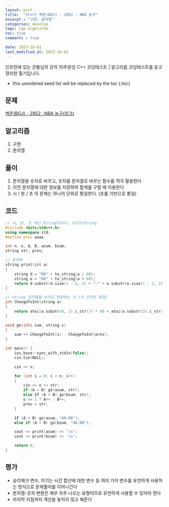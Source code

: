 ```yaml
---
layout: post
title:  "[C++] 백준(BOJ) - 2852 : NBA 농구"
excerpt : "구현, 문자열"
categories: develop
tags: cpp algorithm
toc: true
comments : true

date: 2023-10-01
last_modified_at: 2023-10-01
---
```

> <span style="font-size: 80%">
인프런에 있는 큰돌님의 강의 10주완성 C++ 코딩테스트 | 알고리즘 코딩테스트를 듣고 정리한 필기입니다.</span>

<!--more-->

* this unordered seed list will be replaced by the toc
{:toc}

## 문제 

[백준(BOJ) - 2852 : NBA 농구(링크)](https://www.acmicpc.net/problem/2852)

## 알고리즘

  1. 구현
  2. 문자열

## 풀이

  1. 문자열을 숫자로 바꾸고, 숫자를 문자열로 바꾸는 함수를 적극 활용한다
  2. 이전 문자열에 대한 정보를 저장하여 합계를 구할 때 이용한다
  3. 시 / 분 / 초 의 문제는 하나의 단위로 통일한다. (초를 기반으로 통일)

## 코드  

```cpp
// 시, 분, 초 계산 StringToInt, IntToString
#include <bits/stdc++.h>
using namespace std;
#define prev aaaa

int n, o, A, B, asum, bsum;
string str, prev;

// 포맷화
string print(int a)
{
    string d = "00" + to_string(a / 60);
    string e = "00" + to_string(a % 60);
    return d.substr(d.size() - 2, 2) + ":" + e.substr(e.size() - 2, 2);
}

// string 문자열을 숫자로 변환하는 식 (초 단위로 통일)
int ChangeToInt(string a)
{
    return atoi(a.substr(0, 2).c_str()) * 60 + atoi(a.substr(3).c_str());
}

void go(int& sum, string s)
{
    sum += ChangeToInt(s) - ChangeToInt(prev);
}

int main() {
    ios_base::sync_with_stdio(false);
    cin.tie(NULL);

    cin >> n;

    for (int i = 0; i < n; i++)
    {
        cin >> o >> str;
        if (A > B) go(asum, str);
        else if (A < B) go(bsum, str);
        o == 1 ? A++ : B++;
        prev = str;
    }

    if (A > B) go(asum, "48:00");
    else if (A < B) go(bsum, "48:00");

    cout << print(asum) << '\n';
    cout << print(bsum) << '\n';

    return 0;
}
```

## 평가  
* 승리체크 변수, 이기는 시간 합산에 대한 변수 등 여러 가지 변수를 유연하게 사용하는 방식으로 문제풀이를 이어나간다
* 문자열-숫자 변환은 매우 자주 나오는 유형이므로 유연하게 사용할 수 있어야 한다
* 마지막 지점까지 계산을 놓치지 않고 해준다